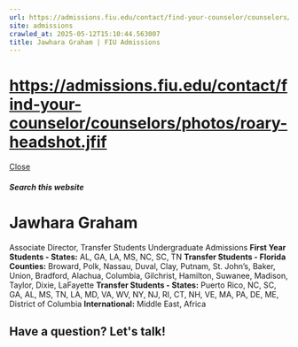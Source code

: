 ```yaml
---
url: https://admissions.fiu.edu/contact/find-your-counselor/counselors/photos/roary-headshot.jfif
site: admissions
crawled_at: 2025-05-12T15:10:44.563007
title: Jawhara Graham | FIU Admissions
---
```


# https://admissions.fiu.edu/contact/find-your-counselor/counselors/photos/roary-headshot.jfif

[ Close ](https://admissions.fiu.edu/contact/find-your-counselor/counselors/jawhara-graham.html)
##### Search this website
# Jawhara Graham
Associate Director, Transfer Students
Undergraduate Admissions
**First Year Students - States:** AL, GA, LA, MS, NC, SC, TN
**Transfer Students - Florida Counties:** Broward, Polk, Nassau, Duval, Clay, Putnam, St. John’s, Baker, Union, Bradford, Alachua, Columbia, Gilchrist, Hamilton, Suwanee, Madison, Taylor, Dixie, LaFayette
**Transfer Students - States:** Puerto Rico, NC, SC, GA, AL, MS, TN, LA, MD, VA, WV, NY, NJ, RI, CT, NH, VE, MA, PA, DE, ME, District of Columbia
**International:** Middle East, Africa
## Have a question? Let's talk!

